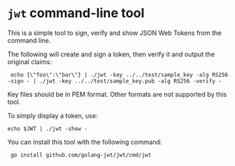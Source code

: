 `jwt` command-line tool
=======================

This is a simple tool to sign, verify and show JSON Web Tokens from
the command line.

The following will create and sign a token, then verify it and output the original claims:

     echo {\"foo\":\"bar\"} | ./jwt -key ../../test/sample_key -alg RS256 -sign - | ./jwt -key ../../test/sample_key.pub -alg RS256 -verify -

Key files should be in PEM format. Other formats are not supported by this tool.

To simply display a token, use:

    echo $JWT | ./jwt -show -

You can install this tool with the following command:

     go install github.com/golang-jwt/jwt/cmd/jwt

